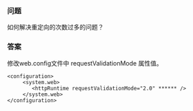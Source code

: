 ### 问题

如何解决重定向的次数过多的问题？

### 答案

修改web.config文件中 requestValidationMode 属性值。

```
<configuration> 
     <system.web>  
        <httpRuntime requestValidationMode="2.0" ****** />  
     </system.web> 
</configuration>
```